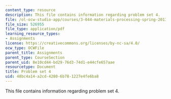 ```yaml
---
content_type: resource
description: This file contains information regarding problem set 4.
file: /ol-ocw-studio-app/courses/3-044-materials-processing-spring-2013/48bc4a14a2cd42806b781227e4fe6ba8_MIT3_044S13_pset4.pdf
file_size: 526955
file_type: application/pdf
learning_resource_types:
- Assignments
license: https://creativecommons.org/licenses/by-nc-sa/4.0/
ocw_type: OCWFile
parent_title: Assignments
parent_type: CourseSection
parent_uid: 8e10cd44-bd29-76d3-74d1-e44cfe657aae
resourcetype: Document
title: Problem set 4
uid: 48bc4a14-a2cd-4280-6b78-1227e4fe6ba8
---
```

This file contains information regarding problem set 4.